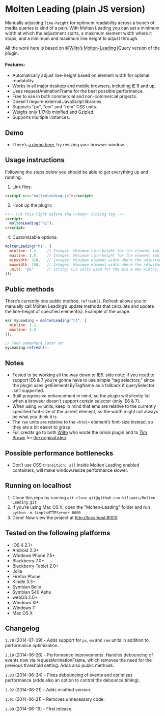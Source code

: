 # Molten Leading (plain JS version)

Manually adjusting ```line-height``` for optimum readability across a bunch of media queries is kind of a pain. With Molten Leading you can set a minimum width at which the adjustment starts, a maximum element width where it stops, and a minimum and maximum line height to adjust through.

All the work here is based on [@Wilto’s Molten-Leading](https://github.com/Wilto/Molten-Leading) jQuery version of the plugin.

#### Features:

* Automatically adjust line-height based on element width for optimal readability.
* Works in all major desktop and mobile browsers, including IE 6 and up.
* Uses requestAnimationFrame for the best possible performance.
* Free to use in both commercial and non-commercial projects.
* Doesn’t require external JavaScript libraries.
* Supports "px", "em" and "rem" CSS units.
* Weighs only 1.17Kb minified and Gzip’ed.
* Supports multiple instances.


## Demo

* There’s <a href="http://viljamis.com/molten-leading/">a demo here</a>, try resizing your browser window.

## Usage instructions

Following the steps below you should be able to get everything up and running.

1. Link files:
```html
<script src="moltenleading.js"></script>
```

2. Hook up the plugin:
```html
<!-- Put this right before the </body> closing tag -->
<script>
  moltenLeading("h1");
</script>
```

4. Customizable options:
```javascript
moltenLeading("h1", {
  minline: 1.2,    // Integer: Minimum line-height for the element (multiplied by the element's font-size)
  maxline: 1.8,    // Integer: Maximum line-height for the element (multiplied by the element's font-size)
  minwidth: 320,   // Integer: Minimum element width where the adjustment starts
  maxwidth: 768,   // Integer: Maximum element width where the adjustment stops
  units: "px"      // String: CSS units used for the min & max widths, can be "px", "em" or "rem"
});
```

## Public methods

There’s currently one public method, ```refresh()```. Refresh allows you to manually call Molten Leading’s update methods that calculate and update the line-height of specified element(s). Example of the usage:

```javascript
var myLeading = moltenLeading("h1", {
  minline: 1.2,
  maxline: 1.8
});

// Then somewhere later on:
myLeading.refresh();
```


## Notes

* Tested to be working all the way down to IE6. side note: if you need to support IE6 & 7 you’re gonna have to use simple "tag selectors," since the plugin uses getElementsByTagName as a fallback if querySelector isn’t supported.
* Built progressive enhancement in mind, so the plugin will silently fail when a browser doesn’t support certain selector (only IE6 & 7).
* When using ```em``` units, keep in mind that ems are relative to the currently specified font-size of the parent element, so the width might not always be what you think it is.
* The ```rem``` units are relative to the ```<html>``` element’s font-size instead, so they are a bit easier to grasp.
* Full credits go to both <a href="http://twitter.com/wilto">Wilto</a> who wrote the orinal plugin and to <a href="http://twitter.com/nicewebtype">Tim Brown</a> for <a href="http://nicewebtype.com/notes/2012/02/03/molten-leading-or-fluid-line-height/">the original idea</a>.


## Possible performance bottlenecks

* Don’t use CSS ```transition: all``` inside Molten Leading enabled containers, will make window.resize performance slower.


## Running on localhost

1. Clone this repo by running ```git clone git@github.com:viljamis/Molten-Leading.git```
2. If you’re using Mac OS X, open the "Molten-Leading" folder and run ```python -m SimpleHTTPServer 8000```
3. Done! Now view the project at [http://localhost:8000](http://localhost:8000)


## Tested on the following platforms

* iOS 4.2.1+
* Android 2.3+
* Windows Phone 7.5+
* Blackberry 7.0+
* Blackberry Tablet 2.0+
* Jolla
* Firefox Phone
* Kindle 3.3+
* Symbian Belle
* Symbian S40 Asha
* webOS 2.0+
* Windows XP
* Windows 7
* Mac OS X


## Changelog

`1.20` (2014-07-09) - Adds support for ```px```, ```em``` and ```rem``` units in addition to performance optimization.

`1.10` (2014-06-26) - Performance improvements. Handles debouncing of events now via requestAnimationFrame, which removes the need for the previous threshold setting. Adds also public methods.

`1.03` (2014-06-24) - Fixes debouncing of events and optimizes performance (adds also an option to control the debounce timing).

`1.02` (2014-06-21) - Adds minified version.

`1.01` (2014-06-21) - Removes unnecessary code.

`1.00` (2014-06-19) - First release.
